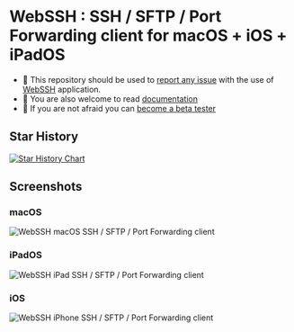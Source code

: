#  WebSSH : SSH / SFTP / Port Forwarding client for macOS + iOS + iPadOS
* :mega: This repository should be used to [report any issue](https://github.com/isontheline/pro.webssh.net/issues) with the use of [WebSSH](https://apps.apple.com/us/app/webssh-pro/id497714887) application.
* :blue_book: You are also welcome to read [documentation](https://webssh.net)
* :syringe: If you are not afraid you can [become a beta tester](https://webssh.net/documentation/becoming-external-tester/)

## Star History

[![Star History Chart](https://api.star-history.com/svg?repos=isontheline/pro.webssh.net&type=Date)](https://github.com/isontheline/pro.webssh.net)

## Screenshots
### macOS
![WebSSH macOS SSH / SFTP / Port Forwarding client](https://raw.githubusercontent.com/isontheline/pro.webssh.net/master/.appstoreconnect/screenshots/webssh-macos.jpg)

### iPadOS
![WebSSH iPad SSH / SFTP / Port Forwarding client](https://raw.githubusercontent.com/isontheline/pro.webssh.net/master/.appstoreconnect/screenshots/webssh-ipados.jpg)

### iOS
![WebSSH iPhone SSH / SFTP / Port Forwarding client](https://raw.githubusercontent.com/isontheline/pro.webssh.net/master/.appstoreconnect/screenshots/webssh-ios.jpg)